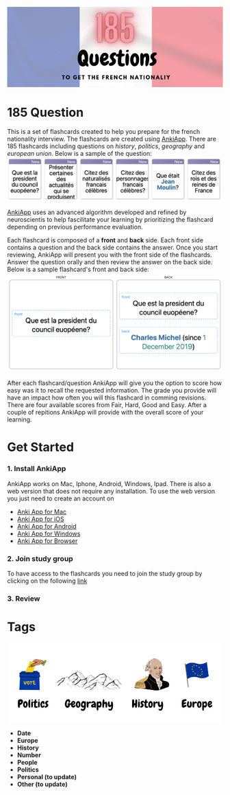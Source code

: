
![intro-image](https://github.com/Rim-El-Ballouli/entretien-naturalisation-francaise/blob/main/1.png)

# 185 Question 

This is a set of flashcards created to help you prepare for the french nationality interview. The flashcards are created using [AnkiApp](https://www.ankiapp.com).  There are 185 flashcards including questions on *history*, *politics*, *geography* and *european union*. Below is a sample of the question:
![](https://github.com/Rim-El-Ballouli/entretien-naturalisation-francaise/blob/main/3.png)

[AnkiApp](https://www.ankiapp.com) uses an advanced algorithm developed and refined by neuroscientis to help fascilitate your learning by prioritizing the flashcard depending on previous performance evaluation.

Each flashcard is composed of a **front** and **back** side. Each front side contains a question and the back side contains the answer. Once you start reviewing, AnkiApp will present you with the front side of the flashcards. Answer the question orally and then review the answer on the back side. Below is a sample flashcard's front and back side:
![](https://github.com/Rim-El-Ballouli/entretien-naturalisation-francaise/blob/main/4.png)

After each flashcard/question AnkiApp will give you the option to score how easy was it to recall the requested information. The grade you provide will have an impact how often you will this flashcard in comming revisions. There are four available scores from Fair, Hard, Good and Easy. After a couple of repitions AnkiApp will provide with the overall score of your learning. 

# Get Started

### 1. Install AnkiApp
AnkiApp works on Mac, Iphone, Android, Windows, Ipad. There is also a web version that does not require any installation. To use the web version you just need to create an account on 

-   [Anki App  for Mac](https://itunes.apple.com/us/app/ankiapp/id689185915?mt=8&uo=4&at=11lb5n&ct=footer)
-   [Anki App  for iOS](https://itunes.apple.com/us/app/ankiapp/id689185915?mt=8&uo=4&at=11lb5n&ct=website-footer-ios)
-   [Anki App  for Android](https://play.google.com/store/apps/details?id=com.ankiapp.client)
-   [Anki App  for Windows](https://www.ankiapp.com/static/AnkiApp-Windows.zip)
-  [Anki App  for Browser](https://web.ankiapp.com)

### 2. Join study group

To have access to the flashcards you need to join the study group by clicking on the following [link](https://ankiapp.com/g/2xXr4S5q6fpTGJCB)

### 3. Review


# Tags
![tage image](https://github.com/Rim-El-Ballouli/entretien-naturalisation-francaise/blob/main/2.png)

- **Date**
- **Europe**
- **History**
- **Number**
- **People**
- **Politics**
- **Personal (to update)**
- **Other (to update)**




